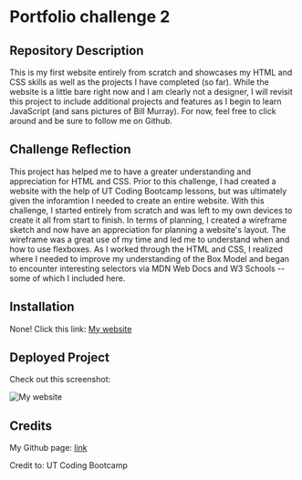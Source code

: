 # **Portfolio challenge 2**

## Repository Description

This is my first website entirely from scratch and showcases my HTML and CSS skills as well as the projects I have completed (so far). While the website is a little bare right now and I am clearly not a designer, I will revisit this project to include additional projects and features as I begin to learn JavaScript (and sans pictures of Bill Murray). For now, feel free to click around and be sure to follow me on Github.

## Challenge Reflection

This project has helped me to have a greater understanding and appreciation for HTML and CSS. Prior to this challenge, I had created a website with the help of UT Coding Bootcamp lessons, but was ultimately given the inforamtion I needed to create an entire website. With this challenge, I started entirely from scratch and was left to my own devices to create it all from start to finish. In terms of planning, I created a wireframe sketch and now have an appreciation for planning a website's layout. The wireframe was a great use of my time and led me to understand when and how to use flexboxes. As I worked through the HTML and CSS, I realized where I needed to improve my understanding of the Box Model and began to encounter interesting selectors via MDN Web Docs and W3 Schools -- some of which I included here.

## Installation

None! Click this link: [My website](https://ggamb.github.io/portfolio-challenge-2/)

## Deployed Project

Check out this screenshot:

![My website](https://user-images.githubusercontent.com/86434738/130296927-59ca0ea6-f829-4b65-9bb7-47da75ea1cf7.png)

## Credits

My Github page: [link](https://github.com/ggamb)

Credit to: UT Coding Bootcamp
